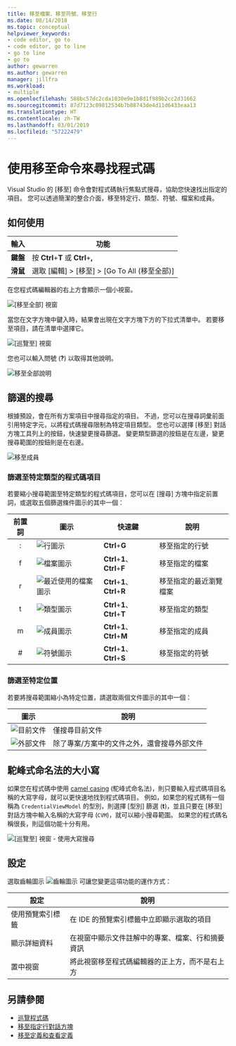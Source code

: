 ```yaml
---
title: 移至檔案、移至符號、移至行
ms.date: 08/14/2018
ms.topic: conceptual
helpviewer_keywords:
- code editor, go to
- code editor, go to line
- go to line
- go to
author: gewarren
ms.author: gewarren
manager: jillfra
ms.workload:
- multiple
ms.openlocfilehash: 588bc57dc2cda1030e9e1b8d1f989b2cc2d31662
ms.sourcegitcommit: 87d7123c09812534b7b08743de4d11d6433eaa13
ms.translationtype: HT
ms.contentlocale: zh-TW
ms.lasthandoff: 03/01/2019
ms.locfileid: "57222479"
---
```

# <a name="find-code-using-go-to-commands"></a>使用移至命令來尋找程式碼

Visual Studio 的 [移至] 命令會對程式碼執行焦點式搜尋，協助您快速找出指定的項目。 您可以透過簡潔的整合介面，移至特定行、類型、符號、檔案和成員。

## <a name="how-to-use-it"></a>如何使用

輸入 | 功能
------------ | ---
**鍵盤** | 按 **Ctrl**+**T** 或 **Ctrl**+**,**
**滑鼠** | 選取 [編輯] > [移至] > [Go To All (移至全部)]

在您程式碼編輯器的右上方會顯示一個小視窗。

![[移至全部] 視窗](media/go-to-all.png)

當您在文字方塊中鍵入時，結果會出現在文字方塊下方的下拉式清單中。 若要移至項目，請在清單中選擇它。

![[巡覽至] 視窗](../ide/media/vside_navigatetowindow.png)

您也可以輸入問號 (**?**) 以取得其他說明。

![移至全部說明](media/go-to-all-help.png)

## <a name="filtered-searches"></a>篩選的搜尋

根據預設，會在所有方案項目中搜尋指定的項目。 不過，您可以在搜尋詞彙前面引用特定字元，以將程式碼搜尋限制為特定項目類型。 您也可以選擇 [移至] 對話方塊工具列上的按鈕，快速變更搜尋篩選。 變更類型篩選的按鈕是在左邊，變更搜尋範圍的按鈕則是在右邊。

![移至成員](../ide/media/vside_navigation_toolbar.png)

### <a name="filter-to-a-specific-type-of-code-element"></a>篩選至特定類型的程式碼項目

若要縮小搜尋範圍至特定類型的程式碼項目，您可以在 [搜尋] 方塊中指定前置詞，或選取五個篩選條件圖示的其中一個：

前置詞 | 圖示 | 快速鍵 | 說明
:-: | - | - | -
:| ![行圖示](media/gotoall-line-icon.png) | **Ctrl**+**G** | 移至指定的行號
f| ![檔案圖示](media/gotoall-files-icon.png) | **Ctrl**+**1**、**Ctrl**+**F** | 移至指定的檔案
r| ![最近使用的檔案圖示](media/gotoall-recent-files-icon.png) | **Ctrl**+**1**、**Ctrl**+**R** | 移至指定的最近瀏覽檔案
t| ![類型圖示](media/gotoall-types-icon.png) | **Ctrl**+**1**、**Ctrl**+**T** | 移至指定的類型
m| ![成員圖示](media/gotoall-members-icon.png) | **Ctrl**+**1**、**Ctrl**+**M** | 移至指定的成員
\#| ![符號圖示](media/gotoall-symbols-icon.png) | **Ctrl**+**1**、**Ctrl**+**S** | 移至指定的符號

### <a name="filter-to-a-specific-location"></a>篩選至特定位置

若要將搜尋範圍縮小為特定位置，請選取兩個文件圖示的其中一個：

圖示 | 說明
---- | ---
![目前文件](media/gotoall_currentdocument.png) | 僅搜尋目前文件
![外部文件](media/gotoall_external.png) | 除了專案/方案中的文件之外，還會搜尋外部文件

## <a name="camel-casing"></a>駝峰式命名法的大小寫

如果您在程式碼中使用 [camel casing](https://en.wikipedia.org/wiki/Camel_case) (駝峰式命名法)，則只要輸入程式碼項目名稱的大寫字母，就可以更快速地找到程式碼項目。 例如，如果您的程式碼有一個稱為 `CredentialViewModel` 的型別，則選擇 [型別] 篩選 (**t**)，並且只要在 [移至] 對話方塊中輸入名稱的大寫字母 (`CVM`)，就可以縮小搜尋範圍。 如果您的程式碼名稱很長，則這個功能十分有用。

![[巡覽至] 視窗 - 使用大寫搜尋](../ide/media/vside_capitalsearch.png)

## <a name="settings"></a>設定

選取齒輪圖示 ![齒輪圖示](media/gotoall_gear.png) 可讓您變更這項功能的運作方式：

設定 | 說明
------- | ---
使用預覽索引標籤 | 在 IDE 的預覽索引標籤中立即顯示選取的項目
顯示詳細資料 | 在視窗中顯示文件註解中的專案、檔案、行和摘要資訊
置中視窗 | 將此視窗移至程式碼編輯器的正上方，而不是右上方

## <a name="see-also"></a>另請參閱

- [巡覽程式碼](../ide/navigating-code.md)
- [移至指定行對話方塊](../ide/reference/go-to-line.md)
- [移至定義和查看定義](../ide/go-to-and-peek-definition.md)